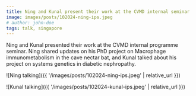 ```yaml
---
title: Ning and Kunal present their work at the CVMD internal seminar
image: images/posts/102024-ning-ips.jpeg
# author: john-doe
tags: talk, singapore
---
```


Ning and Kunal presented their work at the CVMD internal programme seminar. Ning shared updates on his PhD project on Macrophage immunometabolism in the cave nectar bat, and Kunal talked about his project on systems genetics in diabetic nephropathy.


![Ning talking]({{ '/images/posts/102024-ning-ips.jpeg' | relative_url }})

![Kunal talking]({{ '/images/posts/102024-kunal-ips.jpeg' | relative_url }})